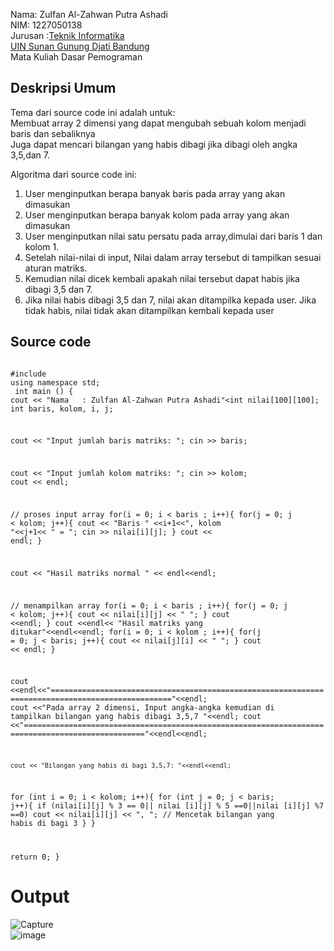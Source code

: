 Nama: Zulfan Al-Zahwan Putra Ashadi <br>
NIM: 1227050138
<br>Jurusan		:[Teknik Informatika](http://if.uinsgd.ac.id/) 
<br>[UIN Sunan Gunung Djati Bandung](https://uinsgd.ac.id/)<br>
Mata Kuliah Dasar Pemograman <br>

## Deskripsi Umum
Tema dari source code ini adalah untuk: <br>
Membuat array 2 dimensi yang dapat mengubah sebuah kolom menjadi baris dan sebaliknya <br>
Juga dapat mencari bilangan yang habis dibagi jika dibagi oleh angka 3,5,dan 7. <br>

Algoritma dari source code ini: <br>

<ol>
<li>User menginputkan berapa banyak baris pada array yang akan dimasukan </li>
<li>User menginputkan berapa banyak kolom pada array yang akan dimasukan</li>
<li>User menginputkan nilai satu persatu pada array,dimulai dari baris 1 dan kolom 1.</li>
<li>Setelah nilai-nilai di input, Nilai dalam array tersebut di tampilkan sesuai aturan matriks.</li>
<li>Kemudian nilai dicek kembali apakah nilai tersebut dapat habis jika dibagi 3,5 dan 7.</li>
<li>Jika nilai habis dibagi 3,5 dan 7, nilai akan ditampilka kepada user. Jika tidak habis, nilai tidak akan ditampilkan kembali kepada user</li>
</ol>

## Source code
<code>
#include <iostream>
using namespace std;
 int main () {
cout << "Nama	: Zulfan Al-Zahwan Putra Ashadi"<<endl;
cout << "NIM	: 1227050138"<<endl;
cout<<"==========================================================================================="<<endl;
cout <<" Input banyaknya baris dan kolom, kemudian tukar kolom jadi baris dan sebaliknya"<<endl;
cout <<"==========================================================================================="<<endl<<endl;

 int nilai[100][100];
  int baris, kolom, i, j;
 
  cout << "Input jumlah baris matriks: ";
  cin >> baris;
 
  cout << "Input jumlah kolom matriks: ";
  cin >> kolom;
  cout << endl;
 
  // proses input array
  for(i = 0; i < baris ; i++){
    for(j = 0; j < kolom; j++){
      cout << "Baris " <<i+1<<", kolom "<<j+1<< " = ";
      cin >> nilai[i][j];
    }
    cout << endl;
  }
 
  cout << "Hasil matriks normal " << endl<<endl;
 
  // menampilkan array
  for(i = 0; i < baris ; i++){
    for(j = 0; j < kolom; j++){
      cout  << nilai[i][j] << " ";
    }
    cout <<endl;
  }
   cout <<endl<< "Hasil matriks yang ditukar"<<endl<<endl;
   for(i = 0; i < kolom ; i++){
    for(j = 0; j < baris; j++){
      cout  << nilai[j][i] << " ";
    }
    cout << endl;
  }

  cout <<endl<<"================================================================================================="<<endl;
  cout <<"Pada array 2 dimensi, Input angka-angka kemudian di tampilkan bilangan yang habis dibagi 3,5,7 "<<endl;
  cout <<"================================================================================================="<<endl<<endl;
  	
  	cout << "Bilangan yang habis di bagi 3,5,7: "<<endl<<endl;
for (int i = 0; i < kolom; i++){
for (int j = 0; j < baris; j++){
if (nilai[i][j] % 3 == 0|| nilai [i][j] % 5 ==0||nilai [i][j] %7 ==0) cout << nilai[i][j] << ", "; // Mencetak bilangan yang habis di bagi 3
	}
}

  
 
  return 0;
}
</code>


# Output
![Capture](https://user-images.githubusercontent.com/118150521/209344053-ffc6d2e0-d42d-46ec-ba04-f285e3a8682d.PNG)<br>
![image](https://user-images.githubusercontent.com/118150521/209344010-d2643a27-b171-43cd-b7eb-19cdef93e36f.png)









